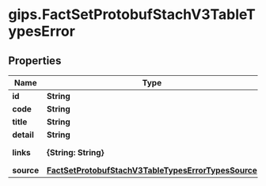 # gips.FactSetProtobufStachV3TableTypesError

## Properties

Name | Type | Description | Notes
------------ | ------------- | ------------- | -------------
**id** | **String** |  | [optional] 
**code** | **String** |  | [optional] 
**title** | **String** |  | [optional] 
**detail** | **String** |  | [optional] 
**links** | **{String: String}** |  | [optional] [readonly] 
**source** | [**FactSetProtobufStachV3TableTypesErrorTypesSource**](FactSetProtobufStachV3TableTypesErrorTypesSource.md) |  | [optional] 


